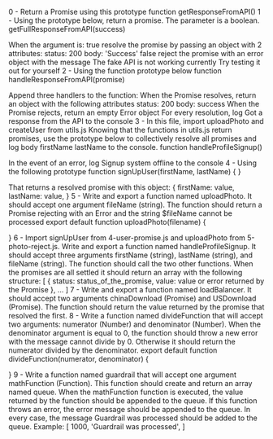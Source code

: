 0 - Return a Promise using this prototype function getResponseFromAPI()
1 - Using the prototype below, return a promise. The parameter is a boolean.
getFullResponseFromAPI(success)

When the argument is:
true
resolve the promise by passing an object with 2 attributes:
status: 200
body: 'Success'
false
reject the promise with an error object with the message The fake API is not working currently
Try testing it out for yourself
2 - Using the function prototype below
function handleResponseFromAPI(promise)

Append three handlers to the function:
When the Promise resolves, return an object with the following attributes
status: 200
body: success
When the Promise rejects, return an empty Error object
For every resolution, log Got a response from the API to the console
3 - In this file, import uploadPhoto and createUser from utils.js
Knowing that the functions in utils.js return promises, use the prototype below to collectively resolve all promises and log body firstName lastName to the console.
function handleProfileSignup()

In the event of an error, log Signup system offline to the console
4 - Using the following prototype
function signUpUser(firstName, lastName) {
}

That returns a resolved promise with this object:
{
  firstName: value,
  lastName: value,
}
5 - Write and export a function named uploadPhoto. It should accept one argument fileName (string).
The function should return a Promise rejecting with an Error and the string $fileName cannot be processed
export default function uploadPhoto(filename) {

}
6 - Import signUpUser from 4-user-promise.js and uploadPhoto from 5-photo-reject.js.
Write and export a function named handleProfileSignup. It should accept three arguments firstName (string), lastName (string), and fileName (string). The function should call the two other functions. When the promises are all settled it should return an array with the following structure:
[
    {
      status: status_of_the_promise,
      value: value or error returned by the Promise
    },
    ...
  ]
7 - Write and export a function named loadBalancer. It should accept two arguments chinaDownload (Promise) and USDownload (Promise).
The function should return the value returned by the promise that resolved the first.
8 - Write a function named divideFunction that will accept two arguments: numerator (Number) and denominator (Number).
When the denominator argument is equal to 0, the function should throw a new error with the message cannot divide by 0. Otherwise it should return the numerator divided by the denominator.
export default function divideFunction(numerator, denominator) {

}
9 - Write a function named guardrail that will accept one argument mathFunction (Function).
This function should create and return an array named queue.
When the mathFunction function is executed, the value returned by the function should be appended to the queue. If this function throws an error, the error message should be appended to the queue. In every case, the message Guardrail was processed should be added to the queue.
Example:
[
  1000,
  'Guardrail was processed',
]
